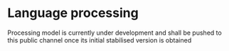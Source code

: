 # Language processing
Processing model is currently under development and shall be pushed to this public channel once its initial stabilised version is obtained

